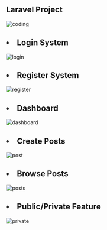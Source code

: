 <h2>Laravel Project</h2>

![coding](https://github.com/usercodemode/laravelApp/assets/147582140/b16ece27-4697-411f-917e-0dfae1a888b4)

<h2><li>Login System</li></h2>

![login](https://github.com/usercodemode/laravelApp/assets/147582140/c3a47097-4249-4832-86a7-5604153ea014)

<h2><li>Register System</li></h2>

![register](https://github.com/usercodemode/laravelApp/assets/147582140/33c52561-3b41-491c-89d5-020d298cc013)

<h2><li>Dashboard</li></h2>

![dashboard](https://github.com/usercodemode/laravelApp/assets/147582140/b1f318f8-e379-460a-b6d4-4ceb8dbab5c0)

<h2><li>Create Posts</li></h2>

![post](https://github.com/usercodemode/laravelApp/assets/147582140/c904f819-5718-4751-a994-b79b5e098e0c)

<h2><li>Browse Posts</li></h2>

![posts](https://github.com/usercodemode/laravelApp/assets/147582140/4b698bcc-034c-4ff5-9d83-5550afdf13f3)

<h2><li>Public/Private Feature</li></h2>

![private](https://github.com/usercodemode/laravelApp/assets/147582140/2c4ad13b-f830-46e1-a6fc-bc4250316f96)
